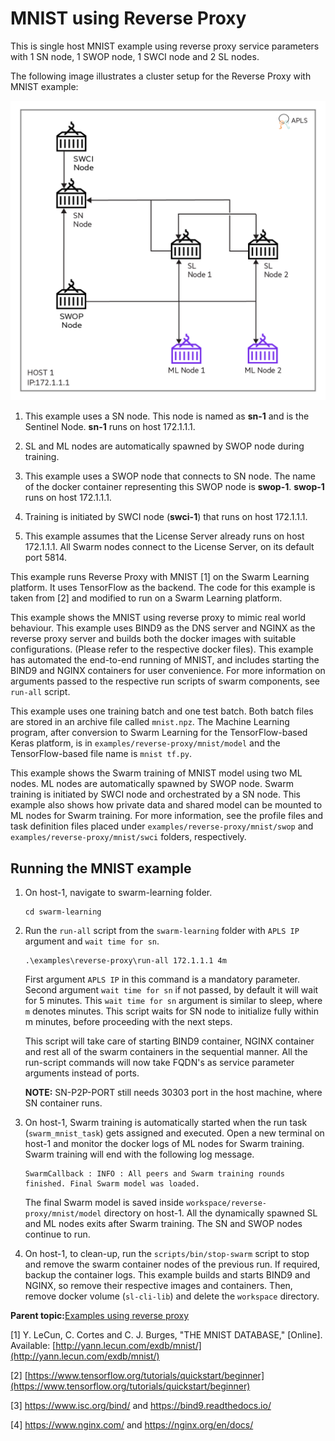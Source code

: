 # MNIST using Reverse Proxy

This is single host MNIST example using reverse proxy service parameters with 1 SN node, 1 SWOP node, 1 SWCI node and 2 SL nodes.

The following image illustrates a cluster setup for the Reverse Proxy with MNIST example:

![](/docs/User/GUID-D9C8F73B-BAFB-41E2-9B70-02C628836B96-high.png)

1.  This example uses a SN node. This node is named as **sn-1** and is the Sentinel Node. **sn-1** runs on host 172.1.1.1.

2.  SL and ML nodes are automatically spawned by SWOP node during training.

3.  This example uses a SWOP node that connects to SN node. The name of the docker container representing this SWOP node is **swop-1**. **swop-1** runs on host 172.1.1.1.

4.  Training is initiated by SWCI node \(**swci-1**\) that runs on host 172.1.1.1.

5.  This example assumes that the License Server already runs on host 172.1.1.1. All Swarm nodes connect to the License Server, on its default port 5814.


This example runs Reverse Proxy with MNIST [1] on the Swarm Learning platform. It uses TensorFlow as the backend. The code for this example is taken from [2] and modified to run on a Swarm Learning platform.

This example shows the MNIST using reverse proxy to mimic real world behaviour. This example uses BIND9 as the DNS server and NGINX as the reverse proxy server and builds both the docker images with suitable configurations. \(Please refer to the respective docker files\). This example has automated the end-to-end running of MNIST, and includes starting the BIND9 and NGINX containers for user convenience. For more information on arguments passed to the respective run scripts of swarm components, see `run-all` script.

This example uses one training batch and one test batch. Both batch files are stored in an archive file called `mnist.npz`. The Machine Learning program, after conversion to Swarm Learning for the TensorFlow-based Keras platform, is in `examples/reverse-proxy/mnist/model` and the TensorFlow-based file name is `mnist tf.py`.

This example shows the Swarm training of MNIST model using two ML nodes. ML nodes are automatically spawned by SWOP node. Swarm training is initiated by SWCI node and orchestrated by a SN node. This example also shows how private data and shared model can be mounted to ML nodes for Swarm training. For more information, see the profile files and task definition files placed under `examples/reverse-proxy/mnist/swop` and `examples/reverse-proxy/mnist/swci` folders, respectively.

## Running the MNIST example

1.  On host-1, navigate to swarm-learning folder.

    ``` {#CODEBLOCK_MYT_33W_NVB}
    cd swarm-learning
    ```

2.  Run the `run-all` script from the `swarm-learning` folder with `APLS IP` argument and `wait time for sn`.

    ``` {#CODEBLOCK_LQT_DNY_NVB}
    .\examples\reverse-proxy\run-all 172.1.1.1 4m
    ```

    First argument `APLS IP` in this command is a mandatory parameter. Second argument `wait time for sn` if not passed, by default it will wait for 5 minutes. This `wait time for sn` argument is similar to sleep, where `m` denotes minutes. This script waits for SN node to initialize fully within m minutes, before proceeding with the next steps.

    This script will take care of starting BIND9 container, NGINX container and rest all of the swarm containers in the sequential manner. All the run-script commands will now take FQDN's as service parameter arguments instead of ports.

    **NOTE:** SN-P2P-PORT still needs 30303 port in the host machine, where SN container runs.

3.  On host-1, Swarm training is automatically started when the run task \(`swarm_mnist_task`\) gets assigned and executed. Open a new terminal on host-1 and monitor the docker logs of ML nodes for Swarm training. Swarm training will end with the following log message.

    ``` {#CODEBLOCK_T4Y_2JW_NVB}
    SwarmCallback : INFO : All peers and Swarm training rounds finished. Final Swarm model was loaded.
    ```

    The final Swarm model is saved inside `workspace/reverse-proxy/mnist/model` directory on host-1. All the dynamically spawned SL and ML nodes exits after Swarm training. The SN and SWOP nodes continue to run.

4.  On host-1, to clean-up, run the `scripts/bin/stop-swarm` script to stop and remove the swarm container nodes of the previous run. If required, backup the container logs. This example builds and starts BIND9 and NGINX, so remove their respective images and containers. Then, remove docker volume \(`sl-cli-lib`\) and delete the `workspace` directory.


**Parent topic:**[Examples using reverse proxy](GUID-DD2A624E-30B8-4FCD-A23F-014AE0D76452.md)

[1]	Y. LeCun, C. Cortes and C. J. Burges, "THE MNIST DATABASE," [Online]. Available: [http://yann.lecun.com/exdb/mnist/](http://yann.lecun.com/exdb/mnist/)  

[2] [https://www.tensorflow.org/tutorials/quickstart/beginner](https://www.tensorflow.org/tutorials/quickstart/beginner)

[3] https://www.isc.org/bind/ and https://bind9.readthedocs.io/

[4] https://www.nginx.com/ and https://nginx.org/en/docs/



